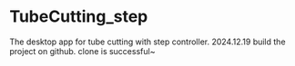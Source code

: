 # TubeCutting_step
The desktop app for tube cutting with step controller.
2024.12.19 build the project on github.
clone is successful~
